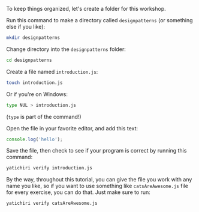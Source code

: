 To keep things organized, let's create a folder for this workshop. 

Run this command to make a directory called `designpatterns` (or something else if you like):

```bash
mkdir designpatterns
```

Change directory into the `designpatterns` folder:

```bash
cd designpatterns
```

Create a file named `introduction.js`:

```bash
touch introduction.js
```

Or if you're on Windows: 
```bash
type NUL > introduction.js
```
(`type` is part of the command!)

Open the file in your favorite editor, and add this text:

```js
console.log('hello');
```

Save the file, then check to see if your program is correct by running this command:

```bash
yatichiri verify introduction.js
```

By the way, throughout this tutorial, you can give the file you work with any name you like, so if you want to use something like `catsAreAwesome.js` file for every exercise, you can do that. Just make sure to run:

```bash
yatichiri verify catsAreAwesome.js
```

